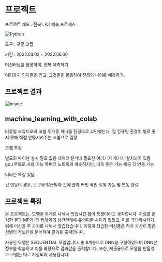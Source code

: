 # 프로젝트

프로젝트 개요 : 전복 나이 예측 프로세스

![Python](https://img.shields.io/badge/python-3670A0?style=for-the-badge&logo=python&logoColor=ffdd54)

도구 : 구글 코랩

기간 : 2022.03.02 ~ 2022.06.06

머신러닝을 활용하여, 전복 예측하기.

여러가지 인자들을 받고, 그것들을 활용하여 전복의 나이를 예측하기.


## 프로젝트 결과

![image](https://user-images.githubusercontent.com/48556879/173090081-58c7c08f-84d0-4f63-9c71-0c08b52418f1.png)


## machine_learning_with_colab

비쥬얼 스튜디오와 코렙 두개중 하나를 환경으로 고민했는데, 집 컴퓨팅 환경이 별로 좋지 못해
직접 연동시켜주는 코렙으로 결정

코렙 특징

별도의 파이썬 설치 필요 없음
데이터 분석에 필요한 여러가지 패키지 설치되어 있음
gpu 무료로 사용 가능
쥬피터 노트북과 비슷하지만, 더욱 좋은 기능 제공
깃 연동 가능

이라는 특징 있음.

깃 연동의 경우, 토큰을 발급받아 깃에 풀과 커밋 작업 실행 가능 및 연동 완료

## 프로젝트 특징

본 프로젝트는, 모델을 두개로 나눠서 학습시킨 점이 특징이라고 생각합니다. 자료를 분석한 결과 MF와 I의 타겟과의 상관관계에 유의미한 차이가 있었고, 이를 극대화시키기 위해 머신을 두 가지로 나눠서 학습했습니다. 이렇게 학습된 머신들은 각자 자신이 맡은 성별의 정보만을 분석하여 결과를 출력합니다.

사용된 모델은 SEQUENTIAL 모델입니다. 총 6계층으로 DNN을 구성하였으며 DNN은 정보를 학습하고 이를 바탕으로 결과값을 출력합니다. 또한, 제출용으로 모델을 만들었고 모델은 따로 저장되어 사용됩니다.
